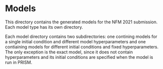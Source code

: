 # Models

This directory contains the generated models for the NFM 2021 submission. Each model type has its own directory.

Each model directory contains two subdirectories: one contining models for a single initial condition and different model hyperparameters and one contiaining models for different initial conditions and fixed hyperparameters. The only exception is the exact model, since it does not contain hyperparameters and its initial conditions are specified when the model is run in PRISM.


